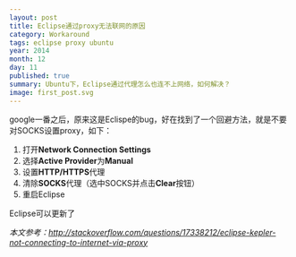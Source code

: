 ```yaml
---
layout: post
title: Eclipse通过proxy无法联网的原因
category: Workaround
tags: eclipse proxy ubuntu
year: 2014
month: 12
day: 11
published: true
summary: Ubuntu下，Eclipse通过代理怎么也连不上网络，如何解决？ 
image: first_post.svg
---
```


google一番之后，原来这是Eclispe的bug，好在找到了一个回避方法，就是不要对SOCKS设置proxy，如下：

1. 打开**Network Connection Settings**
2. 选择**Active Provider**为**Manual**
3. 设置**HTTP/HTTPS**代理
4. 清除**SOCKS**代理（选中SOCKS并点击**Clear**按钮）
5. 重启Eclipse

Eclipse可以更新了

*本文参考：http://stackoverflow.com/questions/17338212/eclipse-kepler-not-connecting-to-internet-via-proxy*
